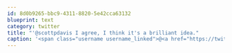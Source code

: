 ```yaml
---
id: 8d0b9265-bbc9-4311-8820-5e42cca63132
blueprint: text
category: twitter
title: "'@scottpdavis I agree, I think it's a brilliant idea."
caption: '<span class="username username_linked">@<a href="https://twitter.com/scottpdavis" title="Scott Davis">scottpdavis</a></span> I agree, I think it''s a brilliant idea.'
---
```

